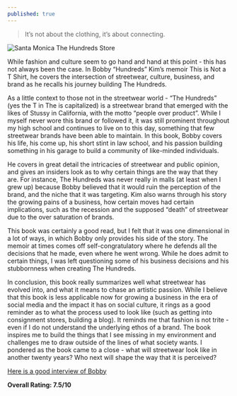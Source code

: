 ```yaml
---
published: true
---
```

> It’s not about the clothing, it’s about connecting.

![Santa Monica The Hundreds Store](https://storage.googleapis.com/thehundreds/media/2018/02/the-hundreds-los-angeles_501-n-fairfax_01-1024x683.jpeg)

While fashion and culture seem to go hand and hand at this point - this has not always been the case. In Bobby “Hundreds” Kim’s memoir This is Not a T Shirt, he covers the intersection of streetwear, culture, business, and brand as he recalls his journey building The Hundreds.

As a little context to those not in the streetwear world - “The Hundreds” (yes the T in The is capitalized) is a streetwear brand that emerged with the likes of Stussy in California, with the motto “people over product”. While I myself never wore this brand or followed it, it was still prominent throughout my high school and continues to live on to this day, something that few streetwear brands have been able to maintain. In this book, Bobby covers his life, his come up, his short stint in law school, and his passion building something in his garage to build a community of like-minded individuals.

He covers in great detail the intricacies of streetwear and public opinion, and gives an insiders look as to why certain things are the way that they are. For instance, The Hundreds was never really in malls (at least when I grew up) because Bobby believed that it would ruin the perception of the brand, and the niche that it was targeting. Kim also warns through his story the growing pains of a business, how certain moves had certain implications, such as the recession and the supposed “death” of streetwear due to the over saturation of brands.

This book was certainly a good read, but I felt that it was one dimensional in a lot of ways, in which Bobby only provides his side of the story. The memoir at times comes off self-congratulatory where he defends all the decisions that he made, even where he went wrong. While he does admit to certain things, I was left questioning some of his business decisions and his stubbornness when creating The Hundreds.

In conclusion, this book really summarizes well what streetwear has evolved into, and what it means to chase an artistic passion. While I believe that this book is less applicable now for growing a business in the era of social media and the impact it has on social culture, it rings as a good reminder as to what the process used to look like (such as getting into consignment stores, building a blog). It reminds me that fashion is not trite - even if I do not understand the underlying ethos of a brand. The book inspires me to build the things that I see missing in my environment and challenges me to draw outside of the lines of what society wants. I pondered as the book came to a close - what will streetwear look like in another twenty years? Who next will shape the way that it is perceived?

[Here is a good interview of Bobby](https://hypebeast.com/2019/6/bobby-hundreds-this-is-not-a-t-shirt-book-release-info-interview)

**Overall Rating: 7.5/10**
